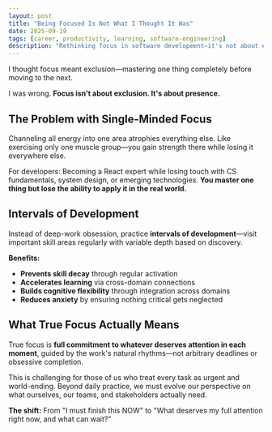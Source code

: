 ```yaml
---
layout: post
title: "Being Focused Is Not What I Thought It Was"
date: 2025-09-19
tags: [career, productivity, learning, software-engineering]
description: "Rethinking focus in software development—it's not about exclusion, but about presence and intervals of development across multiple skill areas."
---
```


I thought focus meant exclusion—mastering one thing completely before moving to the next.

I was wrong. **Focus isn't about exclusion. It's about presence.**

## The Problem with Single-Minded Focus

Channeling all energy into one area atrophies everything else. Like exercising only one muscle group—you gain strength there while losing it everywhere else.

For developers: Becoming a React expert while losing touch with CS fundamentals, system design, or emerging technologies. **You master one thing but lose the ability to apply it in the real world.**

## Intervals of Development

Instead of deep-work obsession, practice **intervals of development**—visit important skill areas regularly with variable depth based on discovery.

**Benefits:**
- **Prevents skill decay** through regular activation
- **Accelerates learning** via cross-domain connections
- **Builds cognitive flexibility** through integration across domains
- **Reduces anxiety** by ensuring nothing critical gets neglected

## What True Focus Actually Means

True focus is **full commitment to whatever deserves attention in each moment**, guided by the work's natural rhythms—not arbitrary deadlines or obsessive completion.

This is challenging for those of us who treat every task as urgent and world-ending. Beyond daily practice, we must evolve our perspective on what ourselves, our teams, and stakeholders actually need.

**The shift:** From "I must finish this NOW" to "What deserves my full attention right now, and what can wait?"